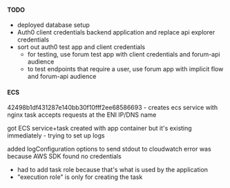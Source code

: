 #### TODO

- deployed database setup
- Auth0 client credentials backend application and replace api explorer credentials
- sort out auth0 test app and client credentials
  - for testing, use forum test app with client credentials and forum-api audience
  - to test endpoints that require a user, use forum app with implicit flow and forum-api audience


#### ECS
42498b1df431287e140bb30f10fff2ee68586693 - creates ecs service with nginx task
accepts requests at the ENI IP/DNS name

got ECS service+task created with app container but it's existing immediately - trying to set up logs

added logConfiguration options to send stdout to cloudwatch
error was because AWS SDK found no credentials 
  - had to add task role because that's what is used by the application
  - "execution role" is only for creating the task